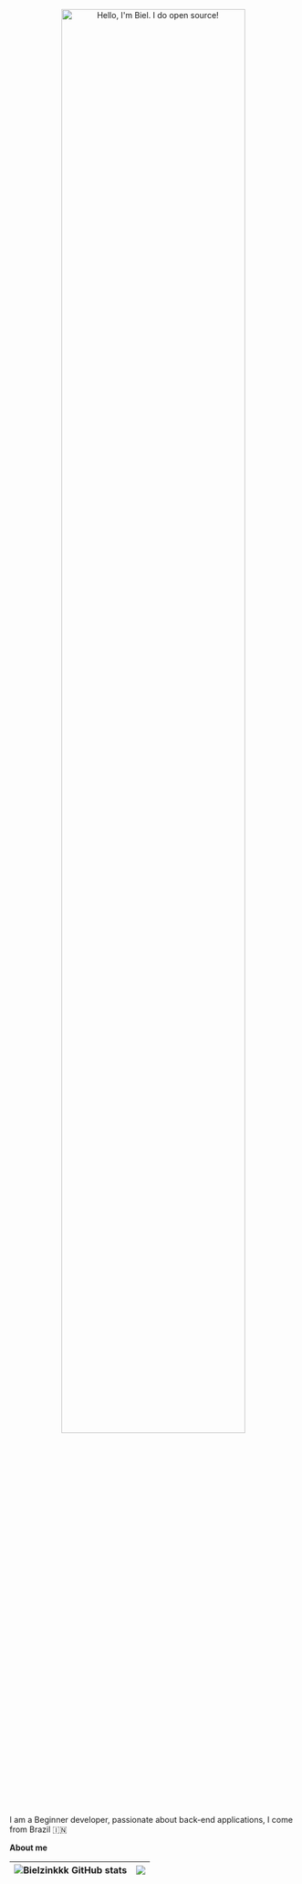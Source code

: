 <p align="center"><a href="https://anuraghazra.github.io"><img width="80%" alt="Hello, I'm Biel. I do open source!" src="./assets/hello-biel.png" /></a></p>

<br />

I am a Beginner developer, passionate about back-end applications, I come from Brazil 🇮🇳

**About me**


![Bielzinkkk GitHub stats](https://github-readme-stats.vercel.app/api?username=bielzinkkk&show_icons=true&theme=radical) | <a href="https://github.com/anuraghazra/github-readme-stats"><img align="center" src="https://github-readme-stats.vercel.app/api/top-langs/?username=anuraghazra&layout=compact&theme=buefy&hide_border=true" /></a> |
| ------------- | ------------- |

